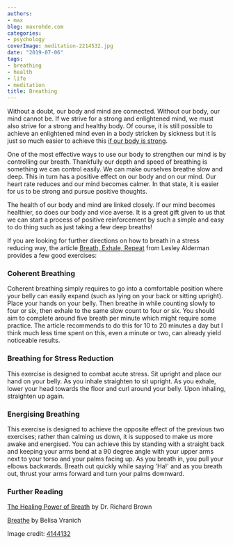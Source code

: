 ```yaml
---
authors:
- max
blog: maxrohde.com
categories:
- psychology
coverImage: meditation-2214532.jpg
date: "2019-07-06"
tags:
- breathing
- health
- life
- meditation
title: Breathing
---
```


Without a doubt, our body and mind are connected. Without our body, our mind cannot be. If we strive for a strong and enlightened mind, we must also strive for a strong and healthy body. Of course, it is still possible to achieve an enlightened mind even in a body stricken by sickness but it is just so much easier to achieve this [if our body is strong](https://maxrohde.com/2019/04/19/practice-exercise/).

One of the most effective ways to use our body to strengthen our mind is by controlling our breath. Thankfully our depth and speed of breathing is something we can control easily. We can make ourselves breathe slow and deep. This in turn has a positive effect on our body and on our mind. Our heart rate reduces and our mind becomes calmer. In that state, it is easier for us to be strong and pursue positive thoughts.

The health of our body and mind are linked closely. If our mind becomes healthier, so does our body and vice averse. It is a great gift given to us that we can start a process of positive reinforcement by such a simple and easy to do thing such as just taking a few deep breaths!

If you are looking for further directions on how to breath in a stress reducing way, the article [Breath, Exhale, Repeat](https://www.nytimes.com/2016/11/09/well/mind/breathe-exhale-repeat-the-benefits-of-controlled-breathing.html) from Lesley Alderman provides a few good exercises:

### Coherent Breathing

Coherent breathing simply requires to go into a comfortable position where your belly can easily expand (such as lying on your back or sitting upright). Place your hands on your belly. Then breathe in while counting slowly to four or six, then exhale to the same slow count to four or six. You should aim to complete around five breath per minute which might require some practice. The article recommends to do this for 10 to 20 minutes a day but I think much less time spent on this, even a minute or two, can already yield noticeable results.

### Breathing for Stress Reduction

This exercise is designed to combat acute stress. Sit upright and place our hand on your belly. As you inhale straighten to sit upright. As you exhale, lower your head towards the floor and curl around your belly. Upon inhaling, straighten up again.

### Energising Breathing

This exercise is designed to achieve the opposite effect of the previous two exercises; rather than calming us down, it is supposed to make us more awake and energised. You can achieve this by standing with a straight back and keeping your arms bend at a 90 degree angle with your upper arms next to your torso and your palms facing up. As you breath in, you pull your elbows backwards. Breath out quickly while saying 'Ha!' and as you breath out, thrust your arms forward and turn your palms downward.

### Further Reading

[The Healing Power of Breath](https://www.goodreads.com/book/show/13148162-the-healing-power-of-the-breath) by Dr. Richard Brown

[Breathe](https://www.amazon.com.au/Breathe-14-Days-Oxygenating-Recharg/dp/0991358902) by Belisa Vranich

Image credit: [4144132](https://pixabay.com/photos/meditation-buddhism-monk-temple-2214532/)
